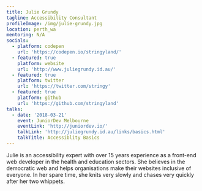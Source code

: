 ```yaml
---
title: Julie Grundy
tagline: Accessibility Consultant
profileImage: /img/julie-grundy.jpg
location: perth_wa
mentoring: N/A
socials:
  - platform: codepen
    url: 'https://codepen.io/stringyland/'
  - featured: true
    platform: website
    url: 'http://www.juliegrundy.id.au/'
  - featured: true
    platform: twitter
    url: 'https://twitter.com/stringy'
  - featured: true
    platform: github
    url: 'https://github.com/stringyland'
talks:
  - date: '2018-03-21'
    event: JuniorDev Melbourne
    eventLink: 'http://juniordev.io/'
    talkLink: 'http://juliegrundy.id.au/links/basics.html'
    talkTitle: Accessiblity Basics
---
```

Julie is an accessibility expert with over 15 years experience as a front-end web developer in the health and education sectors. She believes in the democratic web and helps organisations make their websites inclusive of everyone. In her spare time, she knits very slowly and chases very quickly after her two whippets.
